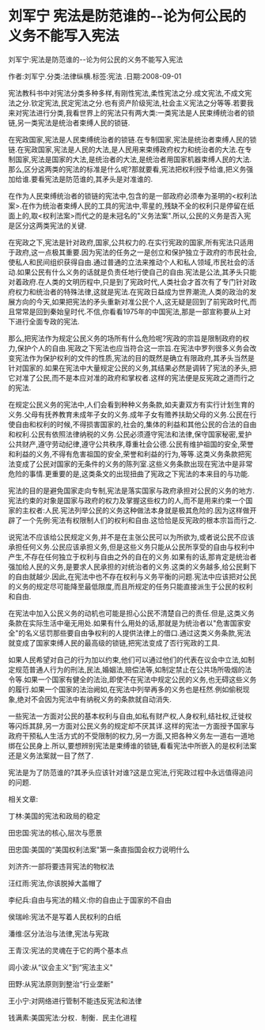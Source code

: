 # 刘军宁  宪法是防范谁的--论为何公民的义务不能写入宪法    
    
刘军宁:宪法是防范谁的--论为何公民的义务不能写入宪法    
作者:刘军宁.分类:法律纵横.标签:宪法 .日期:2008-09-01    
宪法教科书中对宪法分类多种多样,有刚性宪法,柔性宪法之分.成文宪法,不成文宪法之分.钦定宪法,民定宪法之分.也有资产阶级宪法,社会主义宪法之分等等.若要我来对宪法进行分类,我看世界上的宪法只有两大类:一类宪法是人民束缚统治者的锁链,另一类宪法是统治者束缚人民的锁链.    
在宪政国家,宪法是人民束缚统治者的锁链.在专制国家,宪法是统治者束缚人民的锁链.在宪政国家,宪法是人民的大法,是人民用来束缚政府权力和统治者的大法.在专制国家,宪法是国家的大法,是统治者的大法,是统治者用国家机器束缚人民的大法.那么,区分这两类的宪法的标准是什么呢?那就要看,宪法把权利授予给谁,把义务强加给谁.要看宪法是防范谁的,其矛头是对准谁的.    
在作为人民束缚统治者的锁链的宪法中,包含的是一部政府必须奉为圣明的<权利法案>.在作为统治者束缚人民的工具的宪法中,零星的,残缺不全的权利只是停留在纸面上的,取<权利法案>而代之的是未冠名的\"义务法案\".所以,公民的义务是否入宪是区分这两类宪法的关键.    
在宪政之下,宪法是针对政府,国家,公共权力的.在实行宪政的国家,所有宪法只适用于政府,这一点极其重要.因为宪法的任务之一是创立和保护独立于政府的市民社会,使私人和民间组织获得自由.通过普通的立法来推动个人和私人领域,市民社会的活动.如果公民有什么义务的话就是负责任地行使自己的自由.宪法是公法,其矛头只能对着政府.在人类的文明历程中,只是到了宪政时代,人类社会才首次有了专门针对政府权力和统治者的特殊法律,这就是宪法.在宪政日益成为世界潮流,人类的政治的发展方向的今天,如果把宪法的矛头重新对准公民个人,这无疑是回到了前宪政时代,而且常常是回到秦始皇时代.不信,你看看1975年的中国宪法,那是一部宣称要从上对下进行全面专政的宪法.    
那么,把宪法作为规定公民义务的场所有什么危险呢?宪政的宗旨是限制政府的权力,保护个人的自由.宪政之下宪法也应当符合这一宗旨.在宪法中罗列很多义务会改变宪法作为保护权利的文件的性质,宪法的目的既然是确立有限政府,其矛头当然是针对国家的.如果在宪法中大量规定公民的义务,其结果必然是调转了宪法的矛头,把它对准了公民,而不是本应对准的政府和掌权者.这样的宪法便是反宪政之道而行之的宪法.    
在规定公民义务的宪法中,人们会看到种种义务条款,如夫妻双方有实行计划生育的义务.父母有抚养教育未成年子女的义务.成年子女有赡养扶助父母的义务.公民在行使自由和权利的时候,不得损害国家的,社会的,集体的利益和其他公民的合法的自由和权利.公民有依照法律纳税的义务.公民必须遵守宪法和法律,保守国家秘密,爱护公共财产,遵守劳动纪律,遵守公共秩序,尊重社会公德.公民有维护祖国的安全,荣誉和利益的义务,不得有危害祖国的安全,荣誉和利益的行为,等等.这类义务条款把宪法变成了公民对国家的无条件的义务的陈列室.这些义务条款出现在宪法中是非常危险的事情.更重要的是,这类条文的出现扭曲了宪政之下宪法的本来目的与功能.    
宪法的目的是避免国家走向专制,宪法是落实国家与政府承担对公民的义务的地方.宪法约束的对象是国家与政府的权力及掌握这些权力的人,而不是用来约束一个国家的主权者:人民.宪法列举公民的义务这种做法本身就是极其危险的.因为这样做开辟了一个先例:宪法有权限制人们的权利和自由.这恰恰是反宪政的根本宗旨而行之.    
说宪法不应该给公民规定义务,并不是在主张公民可以为所欲为,或者说公民不应该承担任何义务.公民应该承担义务,但是这些义务只能从公民所享受的自由与权利中产生,不存在任何独立于权利与自由之外的自在的义务.如果有的话,那肯定是统治者强加给人民的义务,是要求人民承担的对统治者的义务.这类的义务越多,给公民剩下的自由就越少.因此,在宪法中也不存在权利与义务平衡的问题.宪法中应该把对公民的义务的规定尽可能降至最低限度,而且所规定的任务只能直接派生于公民的权利和自由.    
在宪法中加入公民义务的动机也可能是担心公民不清楚自己的责任.但是,这类义务条款在实际生活中毫无用处.如果有什么用处的话,那就是为统治者以\"危害国家安全\"的名义惩罚那些要自由争权利的人提供法律上的借口.通过这类义务条款,宪法就变成了国家束缚人民的最高级的锁链,把宪法变成了否行宪政的工具.    
如果人民希望对自己的行为加以约束,他们可以通过他们的代表在议会中立法,如制定规范普通人行为的刑法,民法,婚姻法,赔偿法等,如制定禁止在公共场所吸烟的法令等.如果一个国家有健全的法治,即使不在宪法中规定公民的义务,也无碍这些义务的履行.如果一个国家的法治阙如,在宪法中列举再多的义务也是枉然.例如偷税现象,绝对不会因为宪法中有纳税义务的条款就自动消失.    
一些宪法一方面对公民的基本权利与自由,如私有财产权,人身权利,结社权,迁徙权等闪烁其辞,另一方面对公民义务的规定却不厌其详.这样的宪法一方面授予国家与政府干预私人生活方式的不受限制的权力,另一方面,又把各种义务左一道右一道地绑在公民身上.所以,要想辨别宪法是束缚谁的锁链,看看宪法中所嵌入的是权利法案还是义务法案就一目了然了.    
宪法是为了防范谁的?其矛头应该针对谁?这是立宪法,行宪政过程中永远值得追问的问题.    
    
相关文章:    
丁林:美国的宪法和政局的稳定    
田忠国:宪法的核心,层次与愿景    
田忠国:美国的“美国权利法案"第一条直指国会权力说明什么    
刘济齐:一部将要违背宪法的物权法    
汪红雨:宪法,你该脱掉大盖帽了    
李纪兵:自由与宪法的精义:你的自由止于国家的不自由    
侯瑞岭:宪法不是写着人民权利的白纸    
潘维:区分法治与法律,宪法与宪政    
王青汉:宪法的灵魂在于它的两个基本点    
闾小波:从“议会主义"到“宪法主义"    
田野:从宪法原则到整治“行业垄断"    
王小宁:对网络进行管制不能违反宪法和法律    
钱满素:美国宪法:分权．制衡．民主化进程